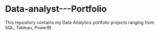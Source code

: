 # Data-analyst---Portfolio
This repository contains my Data Analytics portfolio projects ranging from SQL, Tableau, PowerBI
